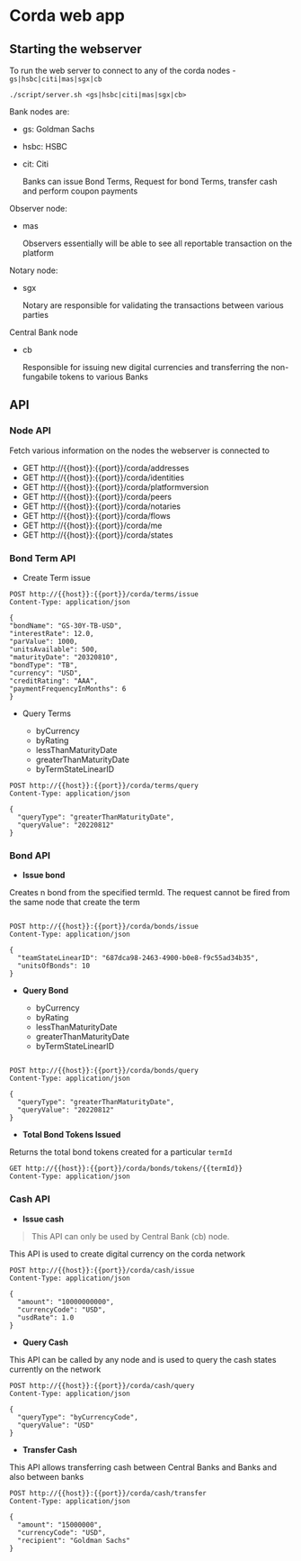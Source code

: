 # Corda web app

## Starting  the webserver

To run the web server to connect to any of the corda nodes - `gs|hsbc|citi|mas|sgx|cb`


```shell
./script/server.sh <gs|hsbc|citi|mas|sgx|cb>
```

Bank nodes are:
- gs: Goldman Sachs
- hsbc: HSBC
- cit: Citi

  Banks can issue Bond Terms, Request for bond Terms, transfer cash and perform coupon payments

Observer node:

- mas

  Observers essentially will be able to see all reportable transaction on the platform 

Notary node:

- sgx

  Notary are responsible for validating the transactions between various parties

Central Bank node

- cb

  Responsible for issuing new digital currencies and transferring the non-fungabile tokens to various Banks

## API

### Node API

Fetch various information on the nodes the webserver is connected to
- GET http://{{host}}:{{port}}/corda/addresses
- GET http://{{host}}:{{port}}/corda/identities
- GET http://{{host}}:{{port}}/corda/platformversion
- GET http://{{host}}:{{port}}/corda/peers
- GET http://{{host}}:{{port}}/corda/notaries
- GET http://{{host}}:{{port}}/corda/flows
- GET http://{{host}}:{{port}}/corda/me
- GET http://{{host}}:{{port}}/corda/states

### Bond Term API

- Create Term issue
```http request
POST http://{{host}}:{{port}}/corda/terms/issue
Content-Type: application/json

{
"bondName": "GS-30Y-TB-USD",
"interestRate": 12.0,
"parValue": 1000,
"unitsAvailable": 500,
"maturityDate": "20320810",
"bondType": "TB",
"currency": "USD",
"creditRating": "AAA",
"paymentFrequencyInMonths": 6
}
```

- Query Terms

  - byCurrency
  - byRating
  - lessThanMaturityDate
  - greaterThanMaturityDate
  - byTermStateLinearID
```http request
POST http://{{host}}:{{port}}/corda/terms/query
Content-Type: application/json

{
  "queryType": "greaterThanMaturityDate",
  "queryValue": "20220812"
}

```

### Bond API

- **Issue bond**

Creates n bond from the specified termId. The request cannot be fired from the same node that create the term  
```http request

POST http://{{host}}:{{port}}/corda/bonds/issue
Content-Type: application/json

{
  "teamStateLinearID": "687dca98-2463-4900-b0e8-f9c55ad34b35",
  "unitsOfBonds": 10
}
```

- **Query Bond**

  - byCurrency
  - byRating
  - lessThanMaturityDate
  - greaterThanMaturityDate
  - byTermStateLinearID
```http request

POST http://{{host}}:{{port}}/corda/bonds/query
Content-Type: application/json

{
  "queryType": "greaterThanMaturityDate",
  "queryValue": "20220812"
}
```

- **Total Bond Tokens Issued**

Returns the total bond tokens created for a particular `termId` 

```http request
GET http://{{host}}:{{port}}/corda/bonds/tokens/{{termId}}
Content-Type: application/json
```

### Cash API

- **Issue cash**

> This API can only be used by Central Bank (cb) node.
> 
This API is used to create digital currency on the corda network

```http request
POST http://{{host}}:{{port}}/corda/cash/issue
Content-Type: application/json

{
  "amount": "10000000000",
  "currencyCode": "USD",
  "usdRate": 1.0
}

```

- **Query Cash**

This API can be called by any node and is used to query the cash states currently on the network
```http request
POST http://{{host}}:{{port}}/corda/cash/query
Content-Type: application/json

{
  "queryType": "byCurrencyCode",
  "queryValue": "USD"
}
```

- **Transfer Cash**

This API allows transferring cash between Central Banks and Banks and also between banks

```http request
POST http://{{host}}:{{port}}/corda/cash/transfer
Content-Type: application/json

{
  "amount": "15000000",
  "currencyCode": "USD",
  "recipient": "Goldman Sachs"
}

```